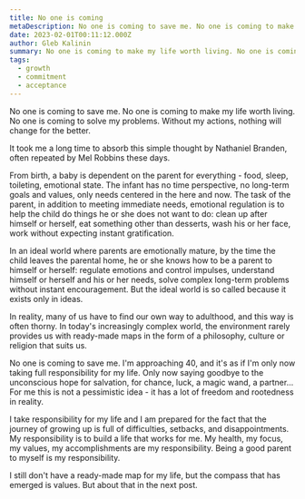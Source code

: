 ```yaml
---
title: No one is coming
metaDescription: No one is coming to save me. No one is coming to make my life worth living. No one is coming to solve my problems. Without my actions, nothing will change for the better.
date: 2023-02-01T00:11:12.000Z
author: Gleb Kalinin
summary: No one is coming to make my life worth living. No one is coming to solve my problems. Without my actions, nothing will change for the better.
tags:
  - growth
  - commitment
  - acceptance
---
```


No one is coming to save me. No one is coming to make my life worth living. No one is coming to solve my problems. Without my actions, nothing will change for the better.

It took me a long time to absorb this simple thought by Nathaniel Branden, often repeated by Mel Robbins these days.

From birth, a baby is dependent on the parent for everything - food, sleep, toileting, emotional state. The infant has no time perspective, no long-term goals and values, only needs centered in the here and now. The task of the parent, in addition to meeting immediate needs, emotional regulation is to help the child do things he or she does not want to do: clean up after himself or herself, eat something other than desserts, wash his or her face, work without expecting instant gratification.

In an ideal world where parents are emotionally mature, by the time the child leaves the parental home, he or she knows how to be a parent to himself or herself: regulate emotions and control impulses, understand himself or herself and his or her needs, solve complex long-term problems without instant encouragement. But the ideal world is so called because it exists only in ideas.

In reality, many of us have to find our own way to adulthood, and this way is often thorny. In today's increasingly complex world, the environment rarely provides us with ready-made maps in the form of a philosophy, culture or religion that suits us.

No one is coming to save me. I'm approaching 40, and it's as if I'm only now taking full responsibility for my life. Only now saying goodbye to the unconscious hope for salvation, for chance, luck, a magic wand, a partner... For me this is not a pessimistic idea - it has a lot of freedom and rootedness in reality.

I take responsibility for my life and I am prepared for the fact that the journey of growing up is full of difficulties, setbacks, and disappointments. My responsibility is to build a life that works for me. My health, my focus, my values, my accomplishments are my responsibility. Being a good parent to myself is my responsibility.

I still don't have a ready-made map for my life, but the compass that has emerged is values. But about that in the next post.